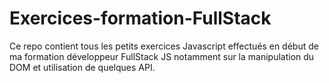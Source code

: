 # Exercices-formation-FullStack

Ce repo contient tous les petits exercices Javascript effectués en début de ma formation développeur FullStack JS notamment sur la manipulation du DOM et utilisation de quelques API.
